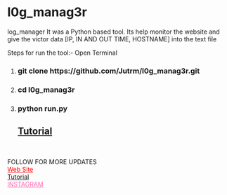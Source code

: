 # l0g_manag3r
log_manager It was a Python based tool. Its help monitor the website and give the victor data [IP, IN AND OUT TIME, HOSTNAME] into the text file

Steps for run the tool:-
Open Terminal
1) <h3>git clone https://github.com/Jutrm/l0g_manag3r.git</h3>
2) <h3>cd l0g_manag3r</h3>
3) <h3>python run.py</h3>

   <h2><a href="https://www.youtube.com/@jutrm">Tutorial</a></h2><br>

FOLLOW FOR MORE UPDATES<br>
<a href="https://www.jutrm.com" style="color:red;">Web Site</a><br>
<a href="https://www.youtube.com/@jutrm">Tutorial</a><br>
<a href="https://www.instagram.com/jutrmraja/" style="color:hotpink;">INSTAGRAM</a>
